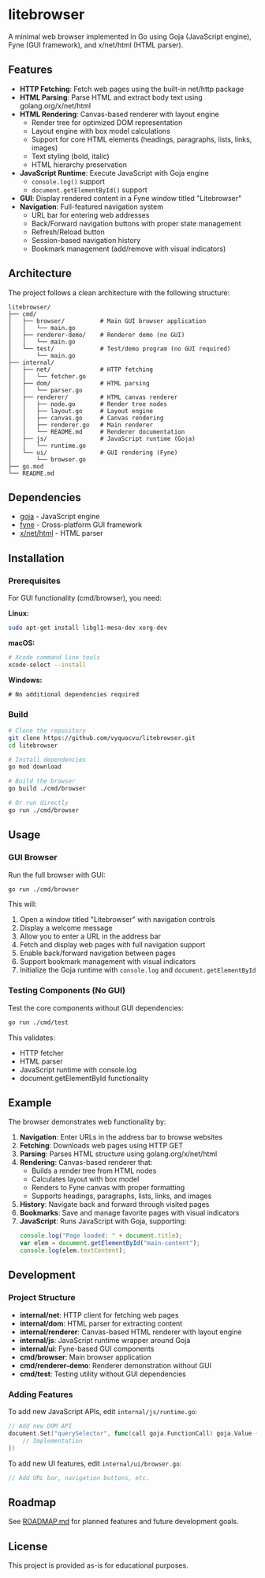 # litebrowser

A minimal web browser implemented in Go using Goja (JavaScript engine), Fyne (GUI framework), and x/net/html (HTML parser).

## Features

- **HTTP Fetching**: Fetch web pages using the built-in net/http package
- **HTML Parsing**: Parse HTML and extract body text using golang.org/x/net/html
- **HTML Rendering**: Canvas-based renderer with layout engine
  - Render tree for optimized DOM representation
  - Layout engine with box model calculations
  - Support for core HTML elements (headings, paragraphs, lists, links, images)
  - Text styling (bold, italic)
  - HTML hierarchy preservation
- **JavaScript Runtime**: Execute JavaScript with Goja engine
  - `console.log()` support
  - `document.getElementById()` support
- **GUI**: Display rendered content in a Fyne window titled "Litebrowser"
- **Navigation**: Full-featured navigation system
  - URL bar for entering web addresses
  - Back/Forward navigation buttons with proper state management
  - Refresh/Reload button
  - Session-based navigation history
  - Bookmark management (add/remove with visual indicators)

## Architecture

The project follows a clean architecture with the following structure:

```
litebrowser/
├── cmd/
│   ├── browser/          # Main GUI browser application
│   │   └── main.go
│   ├── renderer-demo/    # Renderer demo (no GUI)
│   │   └── main.go
│   └── test/             # Test/demo program (no GUI required)
│       └── main.go
├── internal/
│   ├── net/              # HTTP fetching
│   │   └── fetcher.go
│   ├── dom/              # HTML parsing
│   │   └── parser.go
│   ├── renderer/         # HTML canvas renderer
│   │   ├── node.go       # Render tree nodes
│   │   ├── layout.go     # Layout engine
│   │   ├── canvas.go     # Canvas rendering
│   │   ├── renderer.go   # Main renderer
│   │   └── README.md     # Renderer documentation
│   ├── js/               # JavaScript runtime (Goja)
│   │   └── runtime.go
│   └── ui/               # GUI rendering (Fyne)
│       └── browser.go
├── go.mod
└── README.md
```

## Dependencies

- [goja](https://github.com/dop251/goja) - JavaScript engine
- [fyne](https://fyne.io/) - Cross-platform GUI framework
- [x/net/html](https://pkg.go.dev/golang.org/x/net/html) - HTML parser

## Installation

### Prerequisites

For GUI functionality (cmd/browser), you need:

**Linux:**
```bash
sudo apt-get install libgl1-mesa-dev xorg-dev
```

**macOS:**
```bash
# Xcode command line tools
xcode-select --install
```

**Windows:**
```
# No additional dependencies required
```

### Build

```bash
# Clone the repository
git clone https://github.com/vyquocvu/litebrowser.git
cd litebrowser

# Install dependencies
go mod download

# Build the browser
go build ./cmd/browser

# Or run directly
go run ./cmd/browser
```

## Usage

### GUI Browser

Run the full browser with GUI:

```bash
go run ./cmd/browser
```

This will:
1. Open a window titled "Litebrowser" with navigation controls
2. Display a welcome message
3. Allow you to enter a URL in the address bar
4. Fetch and display web pages with full navigation support
5. Enable back/forward navigation between pages
6. Support bookmark management with visual indicators
7. Initialize the Goja runtime with `console.log` and `document.getElementById`

### Testing Components (No GUI)

Test the core components without GUI dependencies:

```bash
go run ./cmd/test
```

This validates:
- HTTP fetcher
- HTML parser
- JavaScript runtime with console.log
- document.getElementById functionality

## Example

The browser demonstrates web functionality by:

1. **Navigation**: Enter URLs in the address bar to browse websites
2. **Fetching**: Downloads web pages using HTTP GET
3. **Parsing**: Parses HTML structure using golang.org/x/net/html
4. **Rendering**: Canvas-based renderer that:
   - Builds a render tree from HTML nodes
   - Calculates layout with box model
   - Renders to Fyne canvas with proper formatting
   - Supports headings, paragraphs, lists, links, and images
5. **History**: Navigate back and forward through visited pages
6. **Bookmarks**: Save and manage favorite pages with visual indicators
7. **JavaScript**: Runs JavaScript with Goja, supporting:
   ```javascript
   console.log("Page loaded: " + document.title);
   var elem = document.getElementById("main-content");
   console.log(elem.textContent);
   ```

## Development

### Project Structure

- **internal/net**: HTTP client for fetching web pages
- **internal/dom**: HTML parser for extracting content
- **internal/renderer**: Canvas-based HTML renderer with layout engine
- **internal/js**: JavaScript runtime wrapper around Goja
- **internal/ui**: Fyne-based GUI components
- **cmd/browser**: Main browser application
- **cmd/renderer-demo**: Renderer demonstration without GUI
- **cmd/test**: Testing utility without GUI dependencies

### Adding Features

To add new JavaScript APIs, edit `internal/js/runtime.go`:

```go
// Add new DOM API
document.Set("querySelector", func(call goja.FunctionCall) goja.Value {
    // Implementation
})
```

To add new UI features, edit `internal/ui/browser.go`:

```go
// Add URL bar, navigation buttons, etc.
```

## Roadmap

See [ROADMAP.md](ROADMAP.md) for planned features and future development goals.

## License

This project is provided as-is for educational purposes.
